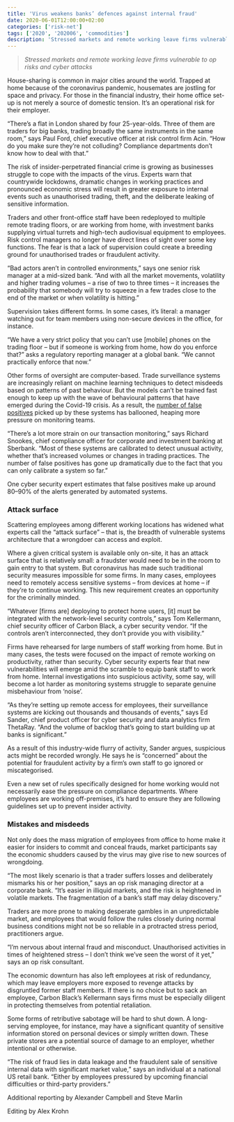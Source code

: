 ```yaml
---
title: 'Virus weakens banks’ defences against internal fraud'
date: 2020-06-01T12:00:00+02:00
categories: ['risk-net']
tags: ['2020', '202006', 'commodities']
description: 'Stressed markets and remote working leave firms vulnerable to op risks and cyber attacks'
---
```


> _Stressed markets and remote working leave firms vulnerable to op risks and cyber attacks_

House-sharing is common in major cities around the world. Trapped at home because of the coronavirus pandemic, housemates are jostling for space and privacy. For those in the financial industry, their home office set-up is not merely a source of domestic tension. It’s an operational risk for their employer.

“There’s a flat in London shared by four 25-year-olds. Three of them are traders for big banks, trading broadly the same instruments in the same room,” says Paul Ford, chief executive officer at risk control firm Acin. “How do you make sure they’re not colluding? Compliance departments don’t know how to deal with that.”

The risk of insider-perpetrated financial crime is growing as businesses struggle to cope with the impacts of the virus. Experts warn that countrywide lockdowns, dramatic changes in working practices and pronounced economic stress will result in greater exposure to internal events such as unauthorised trading, theft, and the deliberate leaking of sensitive information.

Traders and other front-office staff have been redeployed to multiple remote trading floors, or are working from home, with investment banks supplying virtual turrets and high-tech audiovisual equipment to employees. Risk control managers no longer have direct lines of sight over some key functions. The fear is that a lack of supervision could create a breeding ground for unauthorised trades or fraudulent activity.

“Bad actors aren’t in controlled environments,” says one senior risk manager at a mid-sized bank. “And with all the market movements, volatility and higher trading volumes – a rise of two to three times – it increases the probability that somebody will try to squeeze in a few trades close to the end of the market or when volatility is hitting.”

Supervision takes different forms. In some cases, it’s literal: a manager watching out for team members using non-secure devices in the office, for instance.

“We have a very strict policy that you can’t use [mobile] phones on the trading floor – but if someone is working from home, how do you enforce that?” asks a regulatory reporting manager at a global bank. “We cannot practically enforce that now.”

Other forms of oversight are computer-based. Trade surveillance systems are increasingly reliant on machine learning techniques to detect misdeeds based on patterns of past behaviour. But the models can’t be trained fast enough to keep up with the wave of behavioural patterns that have emerged during the Covid-19 crisis. As a result, the [number of false positives](https://www.risk.net/risk-management/7520706/covid-19-frazzles-ai-fraud-systems) picked up by these systems has ballooned, heaping more pressure on monitoring teams.

“There’s a lot more strain on our transaction monitoring,” says Richard Snookes, chief compliance officer for corporate and investment banking at Sberbank. “Most of these systems are calibrated to detect unusual activity, whether that’s increased volumes or changes in trading practices. The number of false positives has gone up dramatically due to the fact that you can only calibrate a system so far.”

One cyber security expert estimates that false positives make up around 80–90% of the alerts generated by automated systems.

### Attack surface

Scattering employees among different working locations has widened what experts call the “attack surface” – that is, the breadth of vulnerable systems architecture that a wrongdoer can access and exploit.

Where a given critical system is available only on-site, it has an attack surface that is relatively small: a fraudster would need to be in the room to gain entry to that system. But coronavirus has made such traditional security measures impossible for some firms. In many cases, employees need to remotely access sensitive systems – from devices at home – if they’re to continue working. This new requirement creates an opportunity for the criminally minded.

“Whatever [firms are] deploying to protect home users, [it] must be integrated with the network-level security controls,” says Tom Kellermann, chief security officer of Carbon Black, a cyber security vendor. “If the controls aren’t interconnected, they don’t provide you with visibility.”

Firms have rehearsed for large numbers of staff working from home. But in many cases, the tests were focused on the impact of remote working on productivity, rather than security. Cyber security experts fear that new vulnerabilities will emerge amid the scramble to equip bank staff to work from home. Internal investigations into suspicious activity, some say, will become a lot harder as monitoring systems struggle to separate genuine misbehaviour from ‘noise’.

“As they’re setting up remote access for employees, their surveillance systems are kicking out thousands and thousands of events,” says Ed Sander, chief product officer for cyber security and data analytics firm ThetaRay. “And the volume of backlog that’s going to start building up at banks is significant.”

As a result of this industry-wide flurry of activity, Sander argues, suspicious acts might be recorded wrongly. He says he is “concerned” about the potential for fraudulent activity by a firm’s own staff to go ignored or miscategorised.

Even a new set of rules specifically designed for home working would not necessarily ease the pressure on compliance departments. Where employees are working off-premises, it’s hard to ensure they are following guidelines set up to prevent insider activity.

### Mistakes and misdeeds

Not only does the mass migration of employees from office to home make it easier for insiders to commit and conceal frauds, market participants say the economic shudders caused by the virus may give rise to new sources of wrongdoing.

“The most likely scenario is that a trader suffers losses and deliberately mismarks his or her position,” says an op risk managing director at a corporate bank. “It’s easier in illiquid markets, and the risk is heightened in volatile markets. The fragmentation of a bank’s staff may delay discovery.”

Traders are more prone to making desperate gambles in an unpredictable market, and employees that would follow the rules closely during normal business conditions might not be so reliable in a protracted stress period, practitioners argue.

“I’m nervous about internal fraud and misconduct. Unauthorised activities in times of heightened stress – I don’t think we’ve seen the worst of it yet,” says an op risk consultant.

The economic downturn has also left employees at risk of redundancy, which may leave employers more exposed to revenge attacks by disgruntled former staff members. If there is no choice but to sack an employee, Carbon Black’s Kellermann says firms must be especially diligent in protecting themselves from potential retaliation.

Some forms of retributive sabotage will be hard to shut down. A long-serving employee, for instance, may have a significant quantity of sensitive information stored on personal devices or simply written down. These private stores are a potential source of damage to an employer, whether intentional or otherwise.

“The risk of fraud lies in data leakage and the fraudulent sale of sensitive internal data with significant market value,” says an individual at a national US retail bank. “Either by employees pressured by upcoming financial difficulties or third-party providers.”

Additional reporting by Alexander Campbell and Steve Marlin

Editing by Alex Krohn

